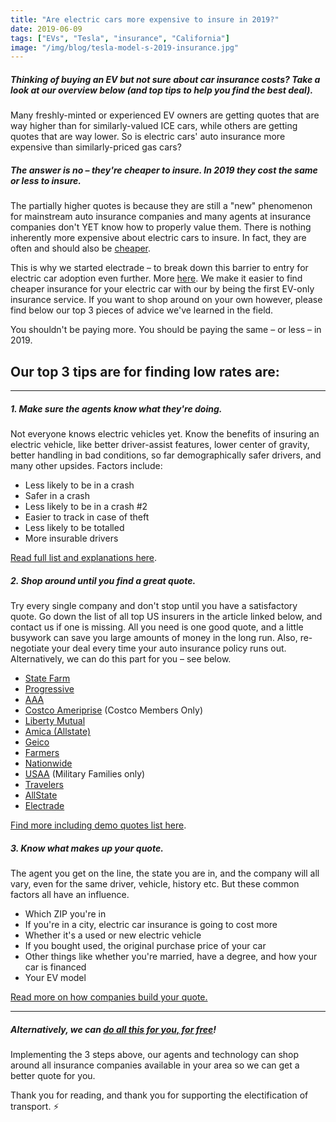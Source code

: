 ```yaml
---
title: "Are electric cars more expensive to insure in 2019?"
date: 2019-06-09
tags: ["EVs", "Tesla", "insurance", "California"]
image: "/img/blog/tesla-model-s-2019-insurance.jpg"
---
```


##### Thinking of buying an EV but not sure about car insurance costs? Take a look at our overview below (and top tips to help you find the best deal).

Many freshly-minted or experienced EV owners are getting quotes that are way higher than for similarly-valued ICE cars, while others are getting quotes that are way lower. So is electric cars' auto insurance more expensive than similarly-priced gas cars?

##### The answer is no – they're cheaper to insure. In 2019 they cost the same or less to insure. 

The partially higher quotes is because they are still a "new" phenomenon for mainstream auto insurance companies and many agents at insurance companies don't YET know how to properly value them. There is nothing inherently more expensive about electric cars to insure. In fact, they are often and should also be [cheaper](https://electrade.app/blog/why-electric-vehicle-insurance/).

This is why we started electrade – to break down this barrier to entry for electric car adoption even further. More [here](https://electrade.app/why-electrade). We make it easier to find cheaper insurance for your electric car with our by being the first EV-only insurance service. If you want to shop around on your own however, please find below our top 3 pieces of advice we've learned in the field.

You shouldn't be paying more. You should be paying the same – or less – in 2019.

## Our top 3 tips are for finding low rates are:

------

##### 1. Make sure the agents know what they're doing.
Not everyone knows electric vehicles yet. Know the benefits of insuring an electric vehicle, like better driver-assist features, lower center of gravity, better handling in bad conditions, so far demographically safer drivers, and many other upsides. Factors include:

* Less likely to be in a crash
* Safer in a crash
* Less likely to be in a crash #2
* Easier to track in case of theft
* Less likely to be totalled
* More insurable drivers

[Read full list and explanations here](https://electrade.app/blog/why-electric-vehicle-insurance/).

##### 2. Shop around until you find a great quote. 
Try every single company and don't stop until you have a satisfactory quote. Go down the list of all top US insurers in the article linked below, and contact us if one is missing.  All you need is one good quote, and a little busywork can save you large amounts of money in the long run. Also, re-negotiate your deal every time your auto insurance policy runs out. Alternatively, we can do this part for you – see below.

* [State Farm](https://statefarm.com)
* [Progressive](https://progressive.com)
* [AAA](https://aaa.com)
* [Costco Ameriprise](https://www.costco.com/auto-home-insurance-services.html) (Costco Members Only)
* [Liberty Mutual](https://libertymutual.com)
* [Amica (Allstate)](https://amica.com)
* [Geico](https://geico.com)
* [Farmers](https://farmers.com)
* [Nationwide](https://www.nationwide.com/)
* [USAA](https://usaa.com) (Military Families only)
* [Travelers](https://travelers.com)
* [AllState](https://www.allstate.com/)
* [Electrade](https://electrade.app)

[Find more including demo quotes list here](https://electrade.app/blog/best-electric-auto-insurance-companies-in-2019/).

##### 3. Know what makes up your quote. 
The agent you get on the line, the state you are in, and the company will all vary, even for the same driver, vehicle, history etc. But these common factors all have an influence. 

* Which ZIP you're in
* If you're in a city, electric car insurance is going to cost more
* Whether it's a used or new electric vehicle
* If you bought used, the original purchase price of your car
* Other things like whether you're married, have a degree, and how your car is financed
* Your EV model

[Read more on how companies build your quote.](https://electrade.app/blog/how-insurance-companies-price-electric-car-insurance/)

----

##### Alternatively, we can [do all this for you, for free](https://electrade.app/quote)!
Implementing the 3 steps above, our agents and technology can shop around all insurance companies available in your area so we can get a better quote for you.

Thank you for reading, and thank you for supporting the electification of transport. ⚡️